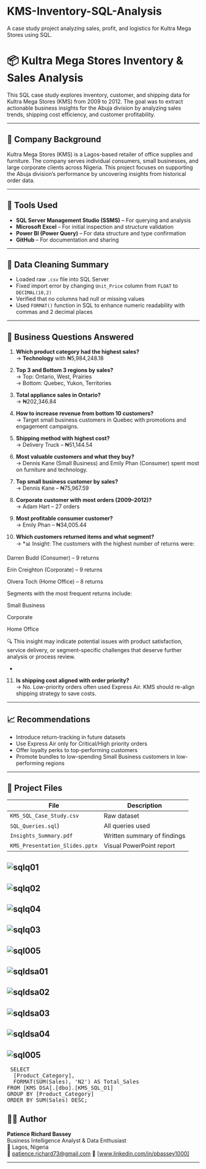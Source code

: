 # KMS-Inventory-SQL-Analysis
A case study project analyzing sales, profit, and logistics for Kultra Mega Stores using SQL.
# 📦 Kultra Mega Stores Inventory & Sales Analysis

This SQL case study explores inventory, customer, and shipping data for Kultra Mega Stores (KMS) from 2009 to 2012. The goal was to extract actionable business insights for the Abuja division by analyzing sales trends, shipping cost efficiency, and customer profitability.

---

## 🏢 Company Background

Kultra Mega Stores (KMS) is a Lagos-based retailer of office supplies and furniture. The company serves individual consumers, small businesses, and large corporate clients across Nigeria. This project focuses on supporting the Abuja division’s performance by uncovering insights from historical order data.

---

## 🧰 Tools Used

- **SQL Server Management Studio (SSMS)** – For querying and analysis  
- **Microsoft Excel** – For initial inspection and structure validation  
- **Power BI (Power Query)** – For data structure and type confirmation  
- **GitHub** – For documentation and sharing  

---

## 🧹 Data Cleaning Summary

- Loaded raw `.csv` file into SQL Server  
- Fixed import error by changing `Unit_Price` column from `FLOAT` to `DECIMAL(10,2)`  
- Verified that no columns had null or missing values  
- Used `FORMAT()` function in SQL to enhance numeric readability with commas and 2 decimal places

---

## 🧠 Business Questions Answered

1. **Which product category had the highest sales?**  
   → **Technology** with ₦5,984,248.18

2. **Top 3 and Bottom 3 regions by sales?**  
   → Top: Ontario, West, Prairies  
   → Bottom: Quebec, Yukon, Territories

3. **Total appliance sales in Ontario?**  
   → ₦202,346.84

4. **How to increase revenue from bottom 10 customers?**  
   → Target small business customers in Quebec with promotions and engagement campaigns.

5. **Shipping method with highest cost?**  
   → Delivery Truck – ₦51,144.54

6. **Most valuable customers and what they buy?**  
   → Dennis Kane (Small Business) and Emily Phan (Consumer) spent most on furniture and technology.

7. **Top small business customer by sales?**  
   → Dennis Kane – ₦75,967.59

8. **Corporate customer with most orders (2009–2012)?**  
   → Adam Hart – 27 orders

9. **Most profitable consumer customer?**  
   → Emily Phan – ₦34,005.44

10. **Which customers returned items and what segment?**  
   → *📊 Insight:
The customers with the highest number of returns were:

Darren Budd (Consumer) – 9 returns

Erin Creighton (Corporate) – 9 returns

Olvera Toch (Home Office) – 8 returns

Segments with the most frequent returns include:

Small Business

Corporate

Home Office

🔍 This insight may indicate potential issues with product satisfaction, service delivery, or segment-specific challenges that deserve further analysis or process review.

*

11. **Is shipping cost aligned with order priority?**  
   → No. Low-priority orders often used Express Air. KMS should re-align shipping strategy to save costs.

---

## 📈 Recommendations

- Introduce return-tracking in future datasets  
- Use Express Air only for Critical/High priority orders  
- Offer loyalty perks to top-performing customers  
- Promote bundles to low-spending Small Business customers in low-performing regions

---

## 📂 Project Files

| File | Description |
|------|-------------|
| `KMS_SQL_Case_Study.csv` | Raw dataset |
| `SQL_Queries.sql`) | All queries used |
| `Insights_Summary.pdf` | Written summary of findings |
| `KMS_Presentation_Slides.pptx` | Visual PowerPoint report |





![sqlq01](https://github.com/user-attachments/assets/162875e3-2cd8-44ee-966d-ea060c6adff8)
---
![sqlq02](https://github.com/user-attachments/assets/1cdb2653-0a5f-41b5-9f72-4e5c12594e3a)
---
![sqlq04](https://github.com/user-attachments/assets/fd68df55-4f4c-47d3-ae6f-bba0782f574e)
---
![sqlq03](https://github.com/user-attachments/assets/9ef38a5f-cd12-49f6-ab76-93846889bf64)
---
![sql005](https://github.com/user-attachments/assets/dcf3d0ed-f797-4e3b-8a53-252343eb0c4d)
---
![sqldsa01](https://github.com/user-attachments/assets/3f7a86a4-5e76-4093-b2bc-6eddb83eb712)
---
![sqldsa02](https://github.com/user-attachments/assets/247ebec7-422f-4c5c-bdfb-fbaf4434479c)
---
![sqldsa03](https://github.com/user-attachments/assets/c5f9bbd5-de17-41c1-83f2-a0fdb6a7fef0)
---
![sqldsa04](https://github.com/user-attachments/assets/d298233f-b8d7-4edb-b1c8-b7c4b4570f81)
---
![sql005](https://github.com/user-attachments/assets/246968db-4052-41a3-ac59-37b94fbd9a53)
---
<pre> SELECT 
  [Product_Category],
  FORMAT(SUM(Sales), 'N2') AS Total_Sales
FROM [KMS DSA].[dbo].[KMS_SQL_O1]
GROUP BY [Product_Category]
ORDER BY SUM(Sales) DESC;
</pre>
## 👩‍💻 Author

**Patience Richard Bassey**  
Business Intelligence Analyst & Data Enthusiast  
📍 Lagos, Nigeria  
📧 patience.richard73@gmail.com 
📎 [www.linkedin.com/in/pbassey1000]

---


